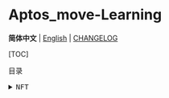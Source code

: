 <a name="readme-top"></a>

# Aptos_move-Learning

**简体中文** | [English](Docs/en/README.md) | [CHANGELOG](Docs/CHANGELOG.md)

[TOC]

目录

<details>

<summary><kbd>NFT</kbd></summary>

- [无密钥账户-官方示例](./aptogotchi-keyless/): 5️ 无密钥账户官方示例

- [无密钥账户-最小化实现](./keyless_example_mini/): 无密钥账户最小化实现

</details>
